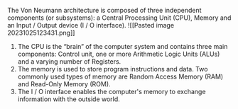 The Von Neumann architecture is composed of three independent components (or subsystems): a Central Processing Unit (CPU), Memory and an Input / Output device (I / O interface).
![[Pasted image 20231025123431.png]]
1. The CPU is the “brain” of the computer system and contains three main components: Control unit, one or more Arithmetic Logic Units (ALUs) and a varying number of Registers.
2. The memory is used to store program instructions and data. Two commonly used types of memory are Random Access Memory (RAM) and Read-Only Memory (ROM).
3. The I / O interface enables the computer's memory to exchange information with the outside world.



